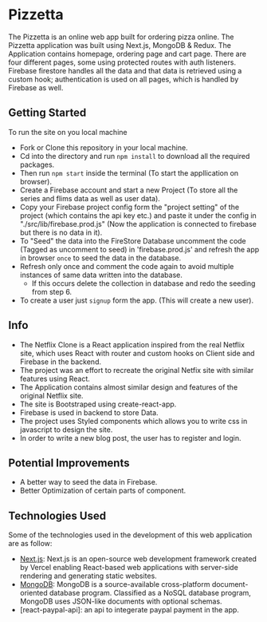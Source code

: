 # Pizzetta

The Pizzetta is an online web app built for ordering pizza online. The Pizzetta application was built using Next.js, MongoDB & Redux. The Application contains homepage, ordering page and cart page. There are four different pages, some using protected routes with auth listeners. Firebase firestore handles all the data and that data is retrieved using a custom hook; authentication is used on all pages, which is handled by Firebase as well.

## Getting Started

To run the site on you local machine

-   Fork or Clone this repository in your local machine.
-   Cd into the directory and run `npm install` to download all the required packages.
-   Then run `npm start` inside the terminal (To start the appllication on browser).
-   Create a Firebase account and start a new Project (To store all the series and flims data as well as user data).
-   Copy your Firebase project config form the "project setting" of the project (which contains the api key etc.) and paste it  under the config in "./src/lib/firebase.prod.js" (Now the application is connected to firebase but there is no data in it).
-   To "Seed" the data into the FireStore Database uncomment the code (Tagged as uncomment to seed) in 'firebase.prod.js' and refresh the app in browser `once` to seed the data in the database.
-   Refresh only once and comment the code again to avoid multiple instances of same data written into the database.
    -   If this occurs delete the collection in database and redo the seeding from step 6.
-   To create a user just `signup` form the app. (This will create a new user). 

## Info

-   The Netflix Clone is a React application inspired from the real Netflix site, which uses React with router and custom hooks on Client side and Firebase in the backend.
-   The project was an effort to recreate the original Netfix site with similar features using React.
-   The Application contains almost similar design and features of the original Netflix site.
-   The site is Bootstraped using create-react-app.
-   Firebase is used in backend to store Data.
-   The project uses Styled components which allows you to write css in javascript to design the site.
-   In order to write a new blog post, the user has to register and login.

## Potential Improvements

-   A better way to seed the data in Firebase.
-   Better Optimization of certain parts of component.

## Technologies Used

Some of the technologies used in the development of this web application are as follow:

-   [Next.js](https://nextjs.org/): Next.js is an open-source web development framework created by Vercel enabling React-based web applications with server-side rendering and generating static websites.
-   [MongoDB](https://www.mongodb.com/): MongoDB is a source-available cross-platform document-oriented database program. Classified as a NoSQL database program, MongoDB uses JSON-like documents with optional schemas.
-   [react-paypal-api]: an api to integerate paypal payment in the app.